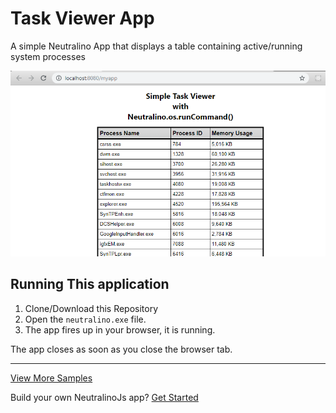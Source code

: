 # Task Viewer App

A simple Neutralino App that displays a table containing active/running system processes <br/>

<img src="taskviewer.png">

## Running This application

1. Clone/Download this Repository
2. Open the `neutralino.exe` file.
3. The app fires up in your browser, it is running. 

The app closes as soon as you close the browser tab.

<hr/>

[View More Samples](https://github.com/neutralinojs/neutralinojs-samples) <br/>

Build your own NeutralinoJs app? [Get Started](https://neutralinojs.github.io/docs/#/gettingstarted/quickstart)

